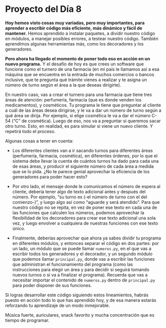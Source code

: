 # Proyecto del Día 8

**Hoy hemos visto cosas muy variadas, pero muy importantes, para aprender a escribir código más eficiente, más dinámico y fácil de mantener.** Hemos aprendido a instalar paquetes, a dividir nuestro código en módulos, a manejar posibles errores, a testear nuestro código. También aprendimos algunas herramientas más, como los decoradores y los generadores.

**Pero ahora ha llegado el momento de poner todo eso en acción en un nuevo programa.** Y el desafío de hoy es que crees un software que funcione como el turnero de una farmacia (en mi país le llamamos así a esa máquina que se encuentra en la entrada de muchos comercios o bancos inclusive, que te pregunta qué trámite vienes a realizar y te asigna un número de turno según el área a la que deseas dirigirte).

En nuestro caso, vas a crear el turnero para una farmacia que tiene tres áreas de atención: perfumería, farmacia (que es donde venden los medicamentos), y cosméticos. Tu programa le tiene que preguntar al cliente a cuál de las áreas desea dirigirse, y le va a dar un número de turno según a qué área se dirija. Por ejemplo, si elige cosmética le va a dar el número C-54 (“C” de cosmética). Luego de eso, nos va a preguntar si queremos sacar otro turno. Esto, en realidad, es para simular si viene un nuevo cliente. Y repetirá todo el proceso.

Algunas cosas a tener en cuenta:

* Los diferentes clientes van a ir sacando turnos para diferentes áreas (perfumería, farmacia, cosmética), en diferentes órdenes, por lo que el sistema debe llevar la cuenta de cuántos turnos ha dado para cada una de esas áreas, y producir el siguiente número de cada área a medida que se lo pida. ¿No te parece genial aprovechar la eficiencia de los generadores para poder hacer esto?
  
* Por otro lado, el mensaje donde le comunicamos el número de espera al cliente, debería tener algo de texto adicional antes y después del número. Por ejemplo, “su turno es (-el número de turno con el del comienzo-)”, y luego algo así como “aguarde y será atendido”. Para que nuestro código no se repita, en vez de poner ese texto en cada una de las funciones que calculen los números, podemos aprovechar la flexibilidad de los decoradores para crear ese texto adicional una sola vez, y luego envolver a cualquiera de nuestras funciones con ese texto único.

* Finalmente, deberías aprovechar que ahora ya sabes dividir tu programa en diferentes módulos, y entonces separar el código en dos partes: por un lado, un módulo que se puede llamar `numeros.py`, en el que vas a escribir todos los generadores y el decorador, y un segundo módulo que podemos llamar `principal.py`, donde vas a escribir las funciones que administran el funcionamiento del programa (como las instrucciones para elegir un área y para decidir si seguirá tomando nuevos turnos o si va a finalizar el programa). Recuerda que vas a necesitar importar el contenido de `numeros.py` dentro de `principal.py` para poder disponer de sus funciones.

Si logras desarrollar este código siguiendo estos lineamientos, habrás puesto en acción todo lo que has aprendido hoy, y de esa manera estarás reforzando tu aprendizaje de un modo inmejorable.

Música fuerte, auriculares, snack favorito y mucha concentración que es tiempo de programar.
